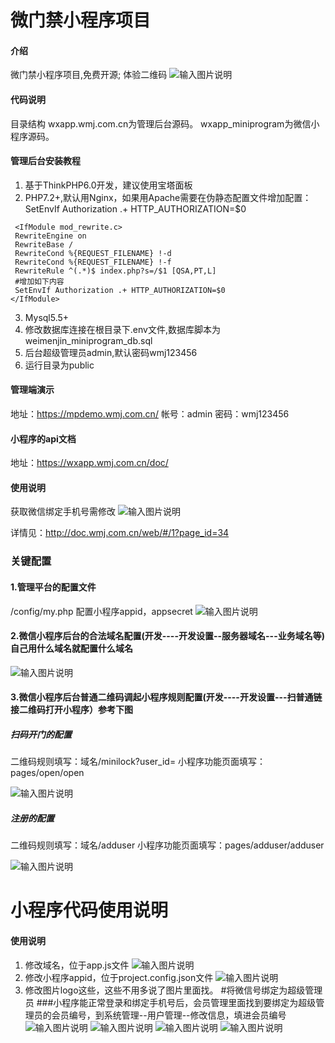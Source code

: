 # 微门禁小程序项目

#### 介绍
微门禁小程序项目,免费开源;
体验二维码
![输入图片说明](https://images.gitee.com/uploads/images/2020/0429/011906_16a5612c_1840059.png "屏幕截图.png")

#### 代码说明
目录结构
wxapp.wmj.com.cn为管理后台源码。
wxapp_miniprogram为微信小程序源码。

#### 管理后台安装教程

1.  基于ThinkPHP6.0开发，建议使用宝塔面板
2.  PHP7.2+,默认用Nginx，如果用Apache需要在伪静态配置文件增加配置：SetEnvIf Authorization .+ HTTP_AUTHORIZATION=$0

```
 <IfModule mod_rewrite.c>
 RewriteEngine on
 RewriteBase /
 RewriteCond %{REQUEST_FILENAME} !-d
 RewriteCond %{REQUEST_FILENAME} !-f
 RewriteRule ^(.*)$ index.php?s=/$1 [QSA,PT,L]
 #增加如下内容
 SetEnvIf Authorization .+ HTTP_AUTHORIZATION=$0
</IfModule>
```

3.  Mysql5.5+
4.  修改数据库连接在根目录下.env文件,数据库脚本为weimenjin_miniprogram_db.sql
5.  后台超级管理员admin,默认密码wmj123456
6.  运行目录为public

#### 管理端演示
地址：https://mpdemo.wmj.com.cn/
帐号：admin
密码：wmj123456

#### 小程序的api文档

地址：https://wxapp.wmj.com.cn/doc/

#### 使用说明

获取微信绑定手机号需修改
![输入图片说明](https://images.gitee.com/uploads/images/2020/0417/184403_b297f30b_1840059.png "屏幕截图.png")

详情见：http://doc.wmj.com.cn/web/#/1?page_id=34

### 关键配置
#### 1.管理平台的配置文件
/config/my.php
配置小程序appid，appsecret
![输入图片说明](https://images.gitee.com/uploads/images/2020/0422/231900_9caa1881_1840059.png "屏幕截图.png")

#### 2.微信小程序后台的合法域名配置(开发----开发设置--服务器域名---业务域名等)自己用什么域名就配置什么域名
![输入图片说明](https://images.gitee.com/uploads/images/2020/0422/232630_9f2d2f4c_1840059.png "屏幕截图.png")
#### 3.微信小程序后台普通二维码调起小程序规则配置(开发----开发设置---扫普通链接二维码打开小程序）参考下图
##### 扫码开门的配置

二维码规则填写：域名/minilock?user_id=
小程序功能页面填写：pages/open/open

![输入图片说明](https://images.gitee.com/uploads/images/2020/0422/232346_8d3b461d_1840059.png "屏幕截图.png")
##### 注册的配置

二维码规则填写：域名/adduser
小程序功能页面填写：pages/adduser/adduser

![输入图片说明](https://images.gitee.com/uploads/images/2020/0422/232407_f6c55ac4_1840059.png "屏幕截图.png")

# 小程序代码使用说明

#### 使用说明

1.  修改域名，位于app.js文件
![输入图片说明](https://images.gitee.com/uploads/images/2020/0420/152527_b099489f_1840059.png "屏幕截图.png")
2.  修改小程序appid，位于project.config.json文件
![输入图片说明](https://images.gitee.com/uploads/images/2020/0420/152636_e7be0be4_1840059.png "屏幕截图.png")
3.  修改图片logo这些，这些不用多说了图片里面找。
#将微信号绑定为超级管理员
###小程序能正常登录和绑定手机号后，会员管理里面找到要绑定为超级管理员的会员编号，到系统管理--用户管理--修改信息，填进会员编号
![输入图片说明](https://images.gitee.com/uploads/images/2020/0429/142020_254dbc1c_1840059.png "屏幕截图.png")
![输入图片说明](https://images.gitee.com/uploads/images/2020/0429/142419_a58e3a8e_1840059.png "屏幕截图.png")
![输入图片说明](https://images.gitee.com/uploads/images/2020/0429/142245_39927691_1840059.png "屏幕截图.png")
![输入图片说明](https://images.gitee.com/uploads/images/2020/0429/142309_6dad72e4_1840059.png "屏幕截图.png")